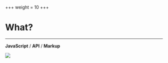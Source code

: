 +++
weight = 10
+++

# What?

---

__JavaScript__ / __API__ / __Markup__

![](https://media.giphy.com/media/10Jpr9KSaXLchW/giphy.gif)
